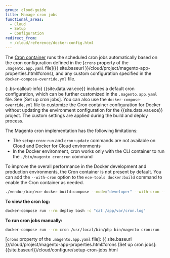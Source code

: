 ```yaml
---
group: cloud-guide
title: Manage cron jobs
functional_areas:
  - Cloud
  - Setup
  - Configuration
redirect_from:
  - /cloud/reference/docker-config.html
---
```


The [Cron container] runs the scheduled cron jobs automatically based on the cron configuration defined in the [`crons` property of the `.magento.app.yaml` file]({{ site.baseurl }}/cloud/project/magento-app-properties.html#crons), and any custom configuration specified in the `docker-compose-override.yml` file.

{:.bs-callout-info}
{{site.data.var.ece}} includes a default cron configuration, which can be further customized in the `.magento.app.yaml` file. See [Set up cron jobs]. You can also use the `docker-compose-override.yml` file to customize the Cron container configuration for Docker without updating the environment configuration for the {{site.data.var.ece}} project. The custom settings are applied during the build and deploy process.

The Magento cron implementation has the following limitations:

-  The `setup:cron:run` and `cron:update` commands are not available on Cloud and Docker for Cloud environments
-  In the Docker environment, cron works only with the CLI container to run the `./bin/magento cron:run` command

To improve the overall performance in the Docker development and production environments, the Cron container is not present by default. You can add the `--with-cron` option to the `ece-tools docker:build` command to enable the Cron container as needed.

```bash
./vendor/bin/ece-docker build:compose --mode="developer" --with-cron --sync-engine="mutagen"
```

**To view the cron log:**

```bash
docker-compose run --rm deploy bash -c "cat /app/var/cron.log"
```

**To run cron jobs manually:**

```bash
docker-compose run --rm cron /usr/local/bin/php bin/magento cron:run
```

[Cron container]: {{site.baseurl}}/cloud/docker/docker-containers-cli.html
[`crons` property of the `.magento.app.yaml` file]: {{ site.baseurl }}/cloud/project/magento-app-properties.html#crons
[Set up cron jobs]: {{site.baseurl}}/cloud/configure/setup-cron-jobs.html
